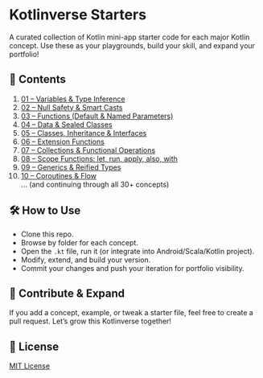# Kotlinverse Starters  
A curated collection of Kotlin mini-app starter code for each major Kotlin concept. Use these as your playgrounds, build your skill, and expand your portfolio!  

## 🎯 Contents  
1. [01 – Variables & Type Inference](01-VariablesTypeInference/SettingsExample.kt)  
2. [02 – Null Safety & Smart Casts](02-NullSafetySmartCasts/UserProfileNullable.kt)  
3. [03 – Functions (Default & Named Parameters)](03-FunctionsDefaultNamedParams/NotificationSender.kt)  
4. [04 – Data & Sealed Classes](04-DataSealedClasses/NetworkResultExample.kt)  
5. [05 – Classes, Inheritance & Interfaces](05-ClassesInheritanceInterfaces/UserTypesExample.kt)  
6. [06 – Extension Functions](06-ExtensionFunctions/TimeAgoExtension.kt)  
7. [07 – Collections & Functional Operations](07-CollectionsFunctionalOperations/MessageFilteringExample.kt)  
8. [08 – Scope Functions: let, run, apply, also, with](08-ScopeFunctions-LetRunApplyAlsoWith/ScopeFunctionsOverview.kt)  
9. [09 – Generics & Reified Types](09-GenericsReifiedTypes/GenericRepositoryExample.kt)  
10. [10 – Coroutines & Flow](10-CoroutinesFlow/UserDataFlowExample.kt)  
… (and continuing through all 30+ concepts)  

## 🛠 How to Use  
- Clone this repo.  
- Browse by folder for each concept.  
- Open the `.kt` file, run it (or integrate into Android/Scala/Kotlin project).  
- Modify, extend, and build your version.  
- Commit your changes and push your iteration for portfolio visibility.  

## 📣 Contribute & Expand  
If you add a concept, example, or tweak a starter file, feel free to create a pull request. Let’s grow this Kotlinverse together!  

## 🧾 License  
[MIT License](LICENSE)  
